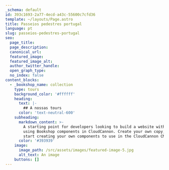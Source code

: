 ```yaml
---
_schema: default
id: 393c1693-2a77-4ecd-a43c-55600c7cfd36
template: ~/layouts/Page.astro
title: Passeios pedestres portugal
language: pt
slug: passeios-pedestres-portugal
seo:
  page_title:
  page_description:
  canonical_url:
  featured_image:
  featured_image_alt:
  author_twitter_handle:
  open_graph_type:
  no_index: false
content_blocks:
  - _bookshop_name: collection
    type: tours
    background_color: '#ffffff'
    heading:
      text: |-
        ## A nossas tours
      color: 'text-neutral-600'
    subheading:
      markdown_content: >-
        A starting point for developers looking to build a website with Astro,
        using Bookshop components in CloudCannon. Create your own copy, and
        start creating your own components to use in the CloudCannon CMS.
      color: '#393939'
    image:
      image_path: /src/assets/images/featured-image-5.jpg
      alt_text: An image
    buttons: []
---
```

